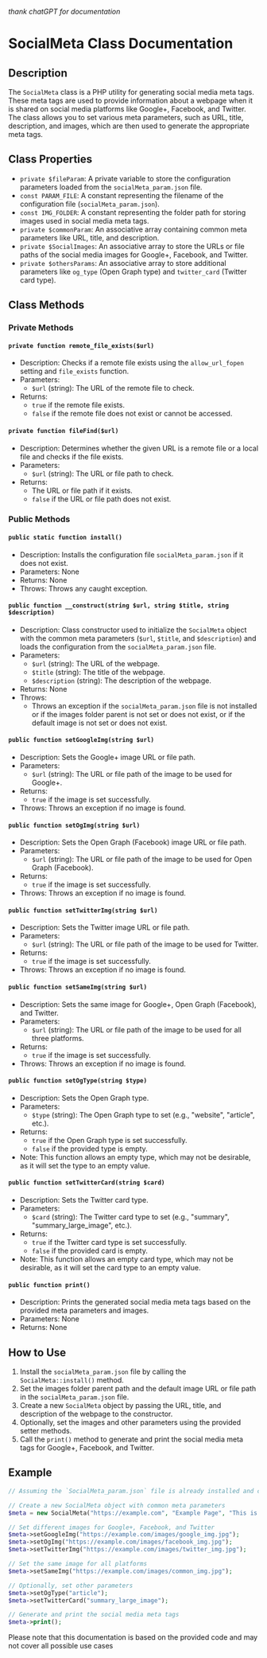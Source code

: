 *thank chatGPT for documentation*
# SocialMeta Class Documentation

## Description

The `SocialMeta` class is a PHP utility for generating social media meta tags. These meta tags are used to provide information about a webpage when it is shared on social media platforms like Google+, Facebook, and Twitter. The class allows you to set various meta parameters, such as URL, title, description, and images, which are then used to generate the appropriate meta tags.

## Class Properties

- `private $fileParam`: A private variable to store the configuration parameters loaded from the `socialMeta_param.json` file.
- `const PARAM_FILE`: A constant representing the filename of the configuration file (`socialMeta_param.json`).
- `const IMG_FOLDER`: A constant representing the folder path for storing images used in social media meta tags.
- `private $commonParam`: An associative array containing common meta parameters like URL, title, and description.
- `private $SocialImages`: An associative array to store the URLs or file paths of the social media images for Google+, Facebook, and Twitter.
- `private $othersParams`: An associative array to store additional parameters like `og_type` (Open Graph type) and `twitter_card` (Twitter card type).

## Class Methods

### Private Methods

#### `private function remote_file_exists($url)`

- Description: Checks if a remote file exists using the `allow_url_fopen` setting and `file_exists` function.
- Parameters:
  - `$url` (string): The URL of the remote file to check.
- Returns:
  - `true` if the remote file exists.
  - `false` if the remote file does not exist or cannot be accessed.

#### `private function fileFind($url)`

- Description: Determines whether the given URL is a remote file or a local file and checks if the file exists.
- Parameters:
  - `$url` (string): The URL or file path to check.
- Returns:
  - The URL or file path if it exists.
  - `false` if the URL or file path does not exist.

### Public Methods

#### `public static function install()`

- Description: Installs the configuration file `socialMeta_param.json` if it does not exist.
- Parameters: None
- Returns: None
- Throws: Throws any caught exception.

#### `public function __construct(string $url, string $title, string $description)`

- Description: Class constructor used to initialize the `SocialMeta` object with the common meta parameters (`$url`, `$title`, and `$description`) and loads the configuration from the `socialMeta_param.json` file.
- Parameters:
  - `$url` (string): The URL of the webpage.
  - `$title` (string): The title of the webpage.
  - `$description` (string): The description of the webpage.
- Returns: None
- Throws:
  - Throws an exception if the `socialMeta_param.json` file is not installed or if the images folder parent is not set or does not exist, or if the default image is not set or does not exist.

#### `public function setGoogleImg(string $url)`

- Description: Sets the Google+ image URL or file path.
- Parameters:
  - `$url` (string): The URL or file path of the image to be used for Google+.
- Returns:
  - `true` if the image is set successfully.
- Throws: Throws an exception if no image is found.

#### `public function setOgImg(string $url)`

- Description: Sets the Open Graph (Facebook) image URL or file path.
- Parameters:
  - `$url` (string): The URL or file path of the image to be used for Open Graph (Facebook).
- Returns:
  - `true` if the image is set successfully.
- Throws: Throws an exception if no image is found.

#### `public function setTwitterImg(string $url)`

- Description: Sets the Twitter image URL or file path.
- Parameters:
  - `$url` (string): The URL or file path of the image to be used for Twitter.
- Returns:
  - `true` if the image is set successfully.
- Throws: Throws an exception if no image is found.

#### `public function setSameImg(string $url)`

- Description: Sets the same image for Google+, Open Graph (Facebook), and Twitter.
- Parameters:
  - `$url` (string): The URL or file path of the image to be used for all three platforms.
- Returns:
  - `true` if the image is set successfully.
- Throws: Throws an exception if no image is found.

#### `public function setOgType(string $type)`

- Description: Sets the Open Graph type.
- Parameters:
  - `$type` (string): The Open Graph type to set (e.g., "website", "article", etc.).
- Returns:
  - `true` if the Open Graph type is set successfully.
  - `false` if the provided type is empty.
- Note: This function allows an empty type, which may not be desirable, as it will set the type to an empty value.

#### `public function setTwitterCard(string $card)`

- Description: Sets the Twitter card type.
- Parameters:
  - `$card` (string): The Twitter card type to set (e.g., "summary", "summary_large_image", etc.).
- Returns:
  - `true` if the Twitter card type is set successfully.
  - `false` if the provided card is empty.
- Note: This function allows an empty card type, which may not be desirable, as it will set the card type to an empty value.

#### `public function print()`

- Description: Prints the generated social media meta tags based on the provided meta parameters and images.
- Parameters: None
- Returns: None

## How to Use

1. Install the `socialMeta_param.json` file by calling the `SocialMeta::install()` method.
2. Set the images folder parent path and the default image URL or file path in the `socialMeta_param.json` file.
3. Create a new `SocialMeta` object by passing the URL, title, and description of the webpage to the constructor.
4. Optionally, set the images and other parameters using the provided setter methods.
5. Call the `print()` method to generate and print the social media meta tags for Google+, Facebook, and Twitter.

## Example

```php
// Assuming the `SocialMeta_param.json` file is already installed and configured properly.

// Create a new SocialMeta object with common meta parameters
$meta = new SocialMeta("https://example.com", "Example Page", "This is an example page.");

// Set different images for Google+, Facebook, and Twitter
$meta->setGoogleImg("https://example.com/images/google_img.jpg");
$meta->setOgImg("https://example.com/images/facebook_img.jpg");
$meta->setTwitterImg("https://example.com/images/twitter_img.jpg");

// Set the same image for all platforms
$meta->setSameImg("https://example.com/images/common_img.jpg");

// Optionally, set other parameters
$meta->setOgType("article");
$meta->setTwitterCard("summary_large_image");

// Generate and print the social media meta tags
$meta->print();
```

Please note that this documentation is based on the provided code and may not cover all possible use cases


